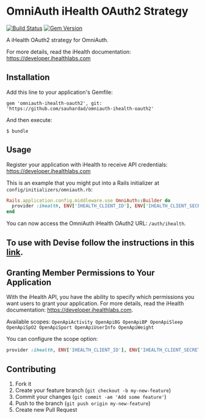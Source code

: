 # OmniAuth iHealth OAuth2 Strategy

[![Build Status](https://travis-ci.org/bartimaeus/omniauth-ihealth-oauth2.svg?branch=master)](https://travis-ci.org/bartimaeus/omniauth-ihealth-oauth2)
[![Gem Version](https://badge.fury.io/rb/omniauth-ihealth-oauth2.svg)](https://badge.fury.io/rb/omniauth-ihealth-oauth2)

A iHealth OAuth2 strategy for OmniAuth.

For more details, read the iHealth documentation: https://developer.ihealthlabs.com

## Installation

Add this line to your application's Gemfile:

    gem 'omniauth-ihealth-oauth2', git: 'https://github.com/sauhardad/omniauth-ihealth-oauth2'

And then execute:

    $ bundle

## Usage

Register your application with iHealth to receive API credentials: https://developer.ihealthlabs.com

This is an example that you might put into a Rails initializer at `config/initializers/omniauth.rb`:

```ruby
Rails.application.config.middleware.use OmniAuth::Builder do
  provider :ihealth, ENV['IHEALTH_CLIENT_ID'], ENV['IHEALTH_CLIENT_SECRET'], :scope => 'OpenApiUserInfo'
end
```

You can now access the OmniAuth iHealth OAuth2 URL: `/auth/ihealth`.

## To use with Devise follow the instructions in this [link](https://github.com/plataformatec/devise/wiki/OmniAuth:-Overview).

## Granting Member Permissions to Your Application

With the iHealth API, you have the ability to specify which permissions you want users to grant your application.
For more details, read the iHealth documentation: https://developer.ihealthlabs.com.

Available scopes: `OpenApiActivity OpenApiBG OpenApiBP OpenApiSleep OpenApiSpO2 OpenApiSport OpenApiUserInfo OpenApiWeight`

You can configure the scope option:

```ruby
provider :ihealth, ENV['IHEALTH_CLIENT_ID'], ENV['IHEALTH_CLIENT_SECRET'], :scope => 'OpenApiActivity OpenApiUserInfo'
```

## Contributing

1.  Fork it
2.  Create your feature branch (`git checkout -b my-new-feature`)
3.  Commit your changes (`git commit -am 'Add some feature'`)
4.  Push to the branch (`git push origin my-new-feature`)
5.  Create new Pull Request
